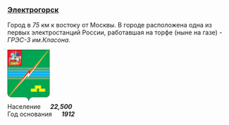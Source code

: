 <!--2021-10-24 00:32:32-->
### [Электрогорск]()
Город в *75* км к востоку от Москвы.
В городе расположена одна из первых электростанций России, работавшая на торфе (ныне на газе) - <i>ГРЭС-3 им.Класона</i>.

<img src="./Elektrogorsk.png" width="96px"><br>
Население &emsp; ***22,500*** &emsp;<br>
Год&nbsp;основания &emsp; ***1912***